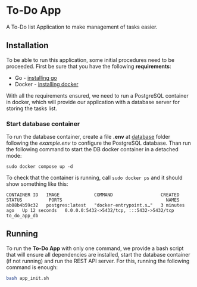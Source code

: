 # To-Do App
A To-Do list Application to make management of tasks easier.


## Installation
To be able to run this application, some initial procedures need to be proceeded. First be sure that you have the following **requirements**:

- Go - [installing go](https://go.dev/doc/install)
- Docker - [installing docker](https://docs.docker.com/engine/install/)

With all the requirements ensured, we need to run a PostgreSQL container in docker, which will provide our application with a database server for storing the tasks list.

### Start database container
To run the database container, create a file **.env** at [database](api/src/models/database/) folder following the *example.env* to configure the PostgreSQL database. Than run the following command to start the DB docker container in a detached mode:
```
sudo docker compose up -d
```
To check that the container is running, call ``sudo docker ps`` and it should show something like this:
```
CONTAINER ID   IMAGE             COMMAND                  CREATED         STATUS          PORTS                                       NAMES
ab08b4b59c32   postgres:latest   "docker-entrypoint.s…"   3 minutes ago   Up 12 seconds   0.0.0.0:5432->5432/tcp, :::5432->5432/tcp   to_do_app_db
```

## Running
To run the **To-Do App** with only one command, we provide a bash script that will ensure all dependencies are installed, start the database container (if not running) and run the REST API server. For this, running the following command is enough:
```bash
bash app_init.sh
```